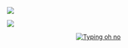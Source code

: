 <p align="center"><img src="https://wakatime.com/badge/user/f705279b-7ebe-4c84-8754-d87c013658d7.svg"> <br></p>

<p align="center"><img src="https://media1.tenor.com/m/lCP8U3IWX0wAAAAd/its-not-working-frame-order.gif" /></p>

<p align="end">
  <a href="https://git.io/typing-svg">
    <img src="https://readme-typing-svg.demolab.com?font=Fira+Code&weight=200&size=30&pause=50&color=&width=800&height=50&lines=🤖+oh,+noooo!" alt="Typing oh no" />
  </a>
</p>
